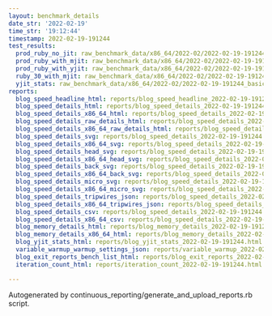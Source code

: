 ```yaml
---
layout: benchmark_details
date_str: '2022-02-19'
time_str: '19:12:44'
timestamp: 2022-02-19-191244
test_results:
  prod_ruby_no_jit: raw_benchmark_data/x86_64/2022-02/2022-02-19-191244_basic_benchmark_prod_ruby_no_jit.json
  prod_ruby_with_mjit: raw_benchmark_data/x86_64/2022-02/2022-02-19-191244_basic_benchmark_prod_ruby_with_mjit.json
  prod_ruby_with_yjit: raw_benchmark_data/x86_64/2022-02/2022-02-19-191244_basic_benchmark_prod_ruby_with_yjit.json
  ruby_30_with_mjit: raw_benchmark_data/x86_64/2022-02/2022-02-19-191244_basic_benchmark_ruby_30_with_mjit.json
  yjit_stats: raw_benchmark_data/x86_64/2022-02/2022-02-19-191244_basic_benchmark_yjit_stats.json
reports:
  blog_speed_headline_html: reports/blog_speed_headline_2022-02-19-191244.html
  blog_speed_details_html: reports/blog_speed_details_2022-02-19-191244.html
  blog_speed_details_x86_64_html: reports/blog_speed_details_2022-02-19-191244.x86_64.html
  blog_speed_details_raw_details_html: reports/blog_speed_details_2022-02-19-191244.raw_details.html
  blog_speed_details_x86_64_raw_details_html: reports/blog_speed_details_2022-02-19-191244.x86_64.raw_details.html
  blog_speed_details_svg: reports/blog_speed_details_2022-02-19-191244.svg
  blog_speed_details_x86_64_svg: reports/blog_speed_details_2022-02-19-191244.x86_64.svg
  blog_speed_details_head_svg: reports/blog_speed_details_2022-02-19-191244.head.svg
  blog_speed_details_x86_64_head_svg: reports/blog_speed_details_2022-02-19-191244.x86_64.head.svg
  blog_speed_details_back_svg: reports/blog_speed_details_2022-02-19-191244.back.svg
  blog_speed_details_x86_64_back_svg: reports/blog_speed_details_2022-02-19-191244.x86_64.back.svg
  blog_speed_details_micro_svg: reports/blog_speed_details_2022-02-19-191244.micro.svg
  blog_speed_details_x86_64_micro_svg: reports/blog_speed_details_2022-02-19-191244.x86_64.micro.svg
  blog_speed_details_tripwires_json: reports/blog_speed_details_2022-02-19-191244.tripwires.json
  blog_speed_details_x86_64_tripwires_json: reports/blog_speed_details_2022-02-19-191244.x86_64.tripwires.json
  blog_speed_details_csv: reports/blog_speed_details_2022-02-19-191244.csv
  blog_speed_details_x86_64_csv: reports/blog_speed_details_2022-02-19-191244.x86_64.csv
  blog_memory_details_html: reports/blog_memory_details_2022-02-19-191244.html
  blog_memory_details_x86_64_html: reports/blog_memory_details_2022-02-19-191244.x86_64.html
  blog_yjit_stats_html: reports/blog_yjit_stats_2022-02-19-191244.html
  variable_warmup_warmup_settings_json: reports/variable_warmup_2022-02-19-191244.warmup_settings.json
  blog_exit_reports_bench_list_html: reports/blog_exit_reports_2022-02-19-191244.bench_list.html
  iteration_count_html: reports/iteration_count_2022-02-19-191244.html

---
```

Autogenerated by continuous_reporting/generate_and_upload_reports.rb script.
